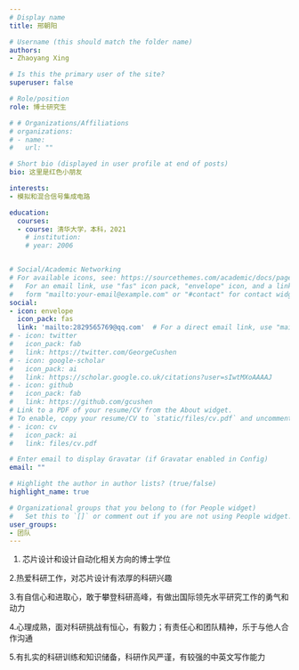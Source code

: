 ```yaml
---
# Display name
title: 邢朝阳

# Username (this should match the folder name)
authors:
- Zhaoyang Xing

# Is this the primary user of the site?
superuser: false

# Role/position
role: 博士研究生

# # Organizations/Affiliations
# organizations:
# - name: 
#   url: ""

# Short bio (displayed in user profile at end of posts)
bio: 这里是红色小朋友

interests:
- 模拟和混合信号集成电路

education:
  courses:
  - course: 清华大学，本科，2021
    # institution: 
    # year: 2006


# Social/Academic Networking
# For available icons, see: https://sourcethemes.com/academic/docs/page-builder/#icons
#   For an email link, use "fas" icon pack, "envelope" icon, and a link in the
#   form "mailto:your-email@example.com" or "#contact" for contact widget.
social:
- icon: envelope
  icon_pack: fas
  link: 'mailto:2829565769@qq.com'  # For a direct email link, use "mailto:test@example.org".
# - icon: twitter
#   icon_pack: fab
#   link: https://twitter.com/GeorgeCushen
# - icon: google-scholar
#   icon_pack: ai
#   link: https://scholar.google.co.uk/citations?user=sIwtMXoAAAAJ
# - icon: github
#   icon_pack: fab
#   link: https://github.com/gcushen
# Link to a PDF of your resume/CV from the About widget.
# To enable, copy your resume/CV to `static/files/cv.pdf` and uncomment the lines below.
# - icon: cv
#   icon_pack: ai
#   link: files/cv.pdf

# Enter email to display Gravatar (if Gravatar enabled in Config)
email: ""

# Highlight the author in author lists? (true/false)
highlight_name: true

# Organizational groups that you belong to (for People widget)
#   Set this to `[]` or comment out if you are not using People widget.
user_groups:
- 团队
---
```


1. 芯片设计和设计自动化相关方向的博士学位

2.热爱科研工作，对芯片设计有浓厚的科研兴趣

3.有自信心和进取心，敢于攀登科研高峰，有做出国际领先水平研究工作的勇气和动力

4.心理成熟，面对科研挑战有恒心，有毅力；有责任心和团队精神，乐于与他人合作沟通

5.有扎实的科研训练和知识储备，科研作风严谨，有较强的中英文写作能力


